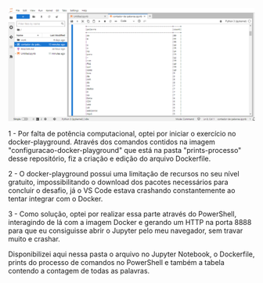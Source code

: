 ![Resultado](tabela-resultado.png)


1 - Por falta de potência computacional, optei por iniciar o exercício no docker-playground. Através dos comandos contidos na imagem "configuracao-docker-playground" que está na pasta "prints-processo" desse repositório, fiz a criação e edição do arquivo Dockerfile.

2 - O docker-playground possui uma limitação de recursos no seu nível gratuito, impossibilitando o download dos pacotes necessários para concluir o desafio, já o VS Code estava crashando constantemente ao tentar integrar com o Docker.

3 - Como solução, optei por realizar essa parte através do PowerShell, interagindo de lá com a imagem Docker e gerando um HTTP na porta 8888 para que eu consiguisse abrir o Jupyter pelo meu navegador, sem travar muito e crashar. 

Disponibilizei aqui nessa pasta o arquivo no Jupyter Notebook, o Dockerfile, prints do processo de comandos no PowerShell e também a tabela contendo a contagem de todas as palavras.

